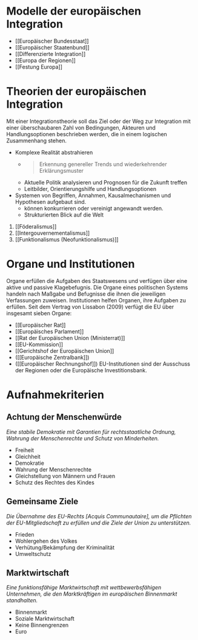 

Modelle der europäischen Integration
===
- [[Europäischer Bundesstaat]]
- [[Europäischer Staatenbund]]
- [[Differenzierte Integration]]
- [[Europa der Regionen]]
- [[Festung Europa]]


Theorien der europäischen Integration
===
Mit einer Integrationstheorie soll das Ziel oder der Weg zur Integration mit einer überschaubaren Zahl von Bedingungen, Akteuren und Handlungsoptionen beschrieben werden, die in einem logischen Zusammenhang stehen.
- Komplexe Realität abstrahieren
	- > Erkennung genereller Trends und wiederkehrender Erklärungsmuster
	- Aktuelle Politik analysieren und Prognosen für die Zukunft treffen
	- Leitbilder, Orientierungshilfe und Handlungsoptionen
- Systemen von Begriffen, Annahmen, Kausalmechanismen und Hypothesen aufgebaut sind. 
	- können konkurrieren oder vereinigt angewandt werden.
	- Strukturierten Blick auf die Welt

1. [[Föderalismus]]
2. [[Intergouvernementalismus]]
3. [[Funktionalismus (Neofunktionalismus)]]


Organe und Institutionen
===
Organe erfüllen die Aufgaben des Staatswesens und verfügen über eine aktive und passive Klagebefugnis. Die Organe eines politischen Systems handeln nach Maßgabe und Befugnisse die ihnen die jeweiligen Verfassungen zuweisen. Institutionen helfen Organen, ihre Aufgaben zu erfüllen. Seit dem Vertrag von Lissabon (2009) verfügt die EU über insgesamt sieben Organe: 
- [[Europäischer Rat]]
- [[Europäisches Parlament]]
- [[Rat der Europäischen Union (Ministerrat)]]
- [[EU-Kommission]]
- [[Gerichtshof der Europäischen Union]]
- ([[Europäische Zentralbank]])
- ([[Europäischer Rechnungshof]])
EU-Institutionen sind der Ausschuss der Regionen oder die Europäische Investitionsbank.


Aufnahmekriterien
===

Achtung der Menschenwürde
---
_Eine stabile Demokratie mit Garantien für rechtsstaatliche Ordnung, Wahrung der Menschenrechte und Schutz von Minderheiten._
- Freiheit
- Gleichheit
- Demokratie
- Wahrung der Menschenrechte
- Gleichstellung von Männern und Frauen
- Schutz des Rechtes des Kindes

Gemeinsame Ziele
---
_Die Übernahme des EU-Rechts [Acquis Communautaire], um die Pflichten der EU-Mitgliedschaft zu erfüllen und die Ziele der Union zu unterstützen._
- Frieden
- Wohlergehen des Volkes
- Verhütung/Bekämpfung der Kriminalität
- Umweltschutz

Marktwirtschaft
---
_Eine funktionsfähige Marktwirtschaft mit wettbewerbsfähigen Unternehmen, die den Marktkräftigen im europäischen Binnenmarkt standhalten._
- Binnenmarkt
- Soziale Marktwirtschaft
- Keine Binnengrenzen
- Euro


